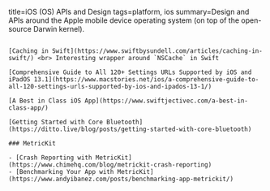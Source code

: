 title=iOS (OS) APIs and Design
tags=platform, ios
summary=Design and APIs around the Apple mobile device operating system (on top of the open-source Darwin kernel).
~~~~~~

[Caching in Swift](https://www.swiftbysundell.com/articles/caching-in-swift/) <br> Interesting wrapper around `NSCache` in Swift

[Comprehensive Guide to All 120+ Settings URLs Supported by iOS and iPadOS 13.1](https://www.macstories.net/ios/a-comprehensive-guide-to-all-120-settings-urls-supported-by-ios-and-ipados-13-1/)

[A Best in Class iOS App](https://www.swiftjectivec.com/a-best-in-class-app/)

[Getting Started with Core Bluetooth](https://ditto.live/blog/posts/getting-started-with-core-bluetooth)

### MetricKit

- [Crash Reporting with MetricKit](https://www.chimehq.com/blog/metrickit-crash-reporting)
- [Benchmarking Your App with MetricKit](https://www.andyibanez.com/posts/benchmarking-app-metrickit/)
